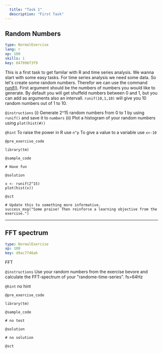 ```yaml
---
  title: "Task 1"
  description: "First Task"
---
```


## Random Numbers

```yaml
type: NormalExercise 
lang: r
xp: 100 
skills: 1
key: 847996f3f9   
```


This is a first task to get familar with R and time series analysis.
We wanna start with some easy tasks. For time series analysis we need some data. So let's create some random numbers. Therefor we can use the command [runif()](https://www.rdocumentation.org/packages/compositions/versions/1.40-2/topics/runif). First argument should be the numbers of numbers you would like to generate. By default you will get shuffeld numbers between 0 and 1, but you can add as arguments also an intervall. `runif(10,1,10)` will give you 10 random numbers out of 1 to 10.


`@instructions`
(i) Generate 2^15 random numbers from 0 to 1 by using `runif()` and save it to `numbers`
(ii) Plot a histogram of your random numbers using `plot(hist(#))`

`@hint`
To raise the power in R use `n^p`
To give a value to a variable use `x<-10`

`@pre_exercise_code`

```{r}
library(tm)
```

`@sample_code`

```{r}
# Have fun
```

`@solution`

```{r}
x <- runif(2^15)
plot(hist(x))
```

`@sct`

```{r}
# Update this to something more informative.
success_msg("Some praise! Then reinforce a learning objective from the exercise.")
```

---

## FFT spectrum

```yaml
type: NormalExercise 
xp: 100 
key: d9ac7746ab   
```


FFT


`@instructions`
Use your random numbers from the exercise bevore and calculate the FFT-spectrum of your "randome-time-series". fs=64Hz

`@hint`
no hint

`@pre_exercise_code`

```{r}
library(tm)
```

`@sample_code`

```{r}
# no test
```

`@solution`

```{r}
# no solution
```

`@sct`

```{r}

```

